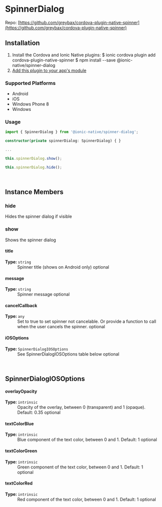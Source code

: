 # SpinnerDialog 



Repo: [https://github.com/greybax/cordova-plugin-native-spinner](https://github.com/greybax/cordova-plugin-native-spinner)



## Installation 

<ol>
<li>Install the Cordova and Ionic Native plugins:
<code-block language="shell">$ ionic cordova plugin add cordova-plugin-native-spinner
$ npm install --save @ionic-native/spinner-dialog
</code-block>
</li>
<li><a href="/docs/native/#Add_Plugins_to_Your_App_Module">Add this plugin to your app's module</a></li>
</ol>



### Supported Platforms

* Android
* iOS
* Windows Phone 8
* Windows




### Usage


```typescript
import { SpinnerDialog } from '@ionic-native/spinner-dialog';

constructor(private spinnerDialog: SpinnerDialog) { }

...

this.spinnerDialog.show();

this.spinnerDialog.hide();
```



<p><br></p>

## Instance Members

### hide

Hides the spinner dialog if visible

### show

Shows the spinner dialog

<dl>
<dt><h4>title</h4><strong>Type: </strong><code>string</code></dt>
<dd>Spinner title (shows on Android only) <span class="tag">optional</span></dd><dt><h4>message</h4><strong>Type: </strong><code>string</code></dt>
<dd>Spinner message <span class="tag">optional</span></dd><dt><h4>cancelCallback</h4><strong>Type: </strong><code>any</code></dt>
<dd>Set to true to set spinner not cancelable. Or provide a function to call when the user cancels the spinner. <span class="tag">optional</span></dd><dt><h4>iOSOptions</h4><strong>Type: </strong><code>SpinnerDialogIOSOptions</code></dt>
<dd>See SpinnerDialogIOSOptions table below <span class="tag">optional</span></dd>
</dl>

<p><br></p>

## SpinnerDialogIOSOptions

<dl>
<dt><h4>overlayOpacity</h4><strong>Type: </strong><code>intrinsic</code></dt>
<dd>Opacity of the overlay, between 0 (transparent) and 1 (opaque). Default: 0.35 <span class="tag">optional</span></dd><dt><h4>textColorBlue</h4><strong>Type: </strong><code>intrinsic</code></dt>
<dd>Blue component of the text color, between 0 and 1. Default: 1 <span class="tag">optional</span></dd><dt><h4>textColorGreen</h4><strong>Type: </strong><code>intrinsic</code></dt>
<dd>Green component of the text color, between 0 and 1. Default: 1 <span class="tag">optional</span></dd><dt><h4>textColorRed</h4><strong>Type: </strong><code>intrinsic</code></dt>
<dd>Red component of the text color, between 0 and 1. Default: 1 <span class="tag">optional</span></dd>
</dl>


